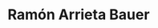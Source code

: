 ---
title: "Ramón Arrieta Bauer"
url: /la-linea-de-la-concepcion/ramon-arrieta-bauer/
shop: Massage
---